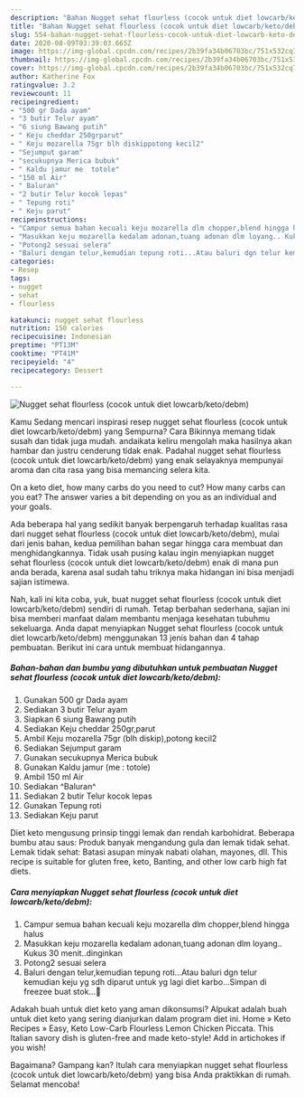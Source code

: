 ```yaml
---
description: "Bahan Nugget sehat flourless (cocok untuk diet lowcarb/keto/debm) | Cara Bikin Nugget sehat flourless (cocok untuk diet lowcarb/keto/debm) Yang Lezat"
title: "Bahan Nugget sehat flourless (cocok untuk diet lowcarb/keto/debm) | Cara Bikin Nugget sehat flourless (cocok untuk diet lowcarb/keto/debm) Yang Lezat"
slug: 554-bahan-nugget-sehat-flourless-cocok-untuk-diet-lowcarb-keto-debm-cara-bikin-nugget-sehat-flourless-cocok-untuk-diet-lowcarb-keto-debm-yang-lezat
date: 2020-08-09T03:39:03.665Z
image: https://img-global.cpcdn.com/recipes/2b39fa34b06703bc/751x532cq70/nugget-sehat-flourless-cocok-untuk-diet-lowcarbketodebm-foto-resep-utama.jpg
thumbnail: https://img-global.cpcdn.com/recipes/2b39fa34b06703bc/751x532cq70/nugget-sehat-flourless-cocok-untuk-diet-lowcarbketodebm-foto-resep-utama.jpg
cover: https://img-global.cpcdn.com/recipes/2b39fa34b06703bc/751x532cq70/nugget-sehat-flourless-cocok-untuk-diet-lowcarbketodebm-foto-resep-utama.jpg
author: Katherine Fox
ratingvalue: 3.2
reviewcount: 11
recipeingredient:
- "500 gr Dada ayam"
- "3 butir Telur ayam"
- "6 siung Bawang putih"
- " Keju cheddar 250grparut"
- " Keju mozarella 75gr blh diskippotong kecil2"
- "Sejumput garam"
- "secukupnya Merica bubuk"
- " Kaldu jamur me  totole"
- "150 ml Air"
- " Baluran"
- "2 butir Telur kocok lepas"
- " Tepung roti"
- " Keju parut"
recipeinstructions:
- "Campur semua bahan kecuali keju mozarella dlm chopper,blend hingga halus"
- "Masukkan keju mozarella kedalam adonan,tuang adonan dlm loyang.. Kukus 30 menit..dinginkan"
- "Potong2 sesuai selera"
- "Baluri dengan telur,kemudian tepung roti...Atau baluri dgn telur kemudian keju yg sdh diparut untuk yg lagi diet karbo...Simpan di freezee buat stok...🤩"
categories:
- Resep
tags:
- nugget
- sehat
- flourless

katakunci: nugget sehat flourless 
nutrition: 150 calories
recipecuisine: Indonesian
preptime: "PT13M"
cooktime: "PT41M"
recipeyield: "4"
recipecategory: Dessert

---
```



![Nugget sehat flourless (cocok untuk diet lowcarb/keto/debm)](https://img-global.cpcdn.com/recipes/2b39fa34b06703bc/751x532cq70/nugget-sehat-flourless-cocok-untuk-diet-lowcarbketodebm-foto-resep-utama.jpg)

Kamu Sedang mencari inspirasi resep nugget sehat flourless (cocok untuk diet lowcarb/keto/debm) yang Sempurna? Cara Bikinnya memang tidak susah dan tidak juga mudah. andaikata keliru mengolah maka hasilnya akan hambar dan justru cenderung tidak enak. Padahal nugget sehat flourless (cocok untuk diet lowcarb/keto/debm) yang enak selayaknya mempunyai aroma dan cita rasa yang bisa memancing selera kita.

On a keto diet, how many carbs do you need to cut? How many carbs can you eat? The answer varies a bit depending on you as an individual and your goals.

Ada beberapa hal yang sedikit banyak berpengaruh terhadap kualitas rasa dari nugget sehat flourless (cocok untuk diet lowcarb/keto/debm), mulai dari jenis bahan, kedua pemilihan bahan segar hingga cara membuat dan menghidangkannya. Tidak usah pusing kalau ingin menyiapkan nugget sehat flourless (cocok untuk diet lowcarb/keto/debm) enak di mana pun anda berada, karena asal sudah tahu triknya maka hidangan ini bisa menjadi sajian istimewa.


Nah, kali ini kita coba, yuk, buat nugget sehat flourless (cocok untuk diet lowcarb/keto/debm) sendiri di rumah. Tetap berbahan sederhana, sajian ini bisa memberi manfaat dalam membantu menjaga kesehatan tubuhmu sekeluarga. Anda dapat menyiapkan Nugget sehat flourless (cocok untuk diet lowcarb/keto/debm) menggunakan 13 jenis bahan dan 4 tahap pembuatan. Berikut ini cara untuk membuat hidangannya.

<!--inarticleads1-->

##### Bahan-bahan dan bumbu yang dibutuhkan untuk pembuatan Nugget sehat flourless (cocok untuk diet lowcarb/keto/debm):

1. Gunakan 500 gr Dada ayam
1. Sediakan 3 butir Telur ayam
1. Siapkan 6 siung Bawang putih
1. Sediakan  Keju cheddar 250gr,parut
1. Ambil  Keju mozarella 75gr (blh diskip),potong kecil2
1. Sediakan Sejumput garam
1. Gunakan secukupnya Merica bubuk
1. Gunakan  Kaldu jamur (me : totole)
1. Ambil 150 ml Air
1. Sediakan  ^Baluran^
1. Sediakan 2 butir Telur kocok lepas
1. Gunakan  Tepung roti
1. Sediakan  Keju parut


Diet keto mengusung prinsip tinggi lemak dan rendah karbohidrat. Beberapa bumbu atau saus: Produk banyak mengandung gula dan lemak tidak sehat. Lemak tidak sehat: Batasi asupan minyak nabati olahan, mayones, dll. This recipe is suitable for gluten free, keto, Banting, and other low carb high fat diets. 

<!--inarticleads2-->

##### Cara menyiapkan Nugget sehat flourless (cocok untuk diet lowcarb/keto/debm):

1. Campur semua bahan kecuali keju mozarella dlm chopper,blend hingga halus
1. Masukkan keju mozarella kedalam adonan,tuang adonan dlm loyang.. Kukus 30 menit..dinginkan
1. Potong2 sesuai selera
1. Baluri dengan telur,kemudian tepung roti...Atau baluri dgn telur kemudian keju yg sdh diparut untuk yg lagi diet karbo...Simpan di freezee buat stok...🤩


Adakah buah untuk diet keto yang aman dikonsumsi? Alpukat adalah buah untuk diet keto yang sering dianjurkan dalam program diet ini. Home » Keto Recipes » Easy, Keto Low-Carb Flourless Lemon Chicken Piccata. This Italian savory dish is gluten-free and made keto-style! Add in artichokes if you wish! 

Bagaimana? Gampang kan? Itulah cara menyiapkan nugget sehat flourless (cocok untuk diet lowcarb/keto/debm) yang bisa Anda praktikkan di rumah. Selamat mencoba!
